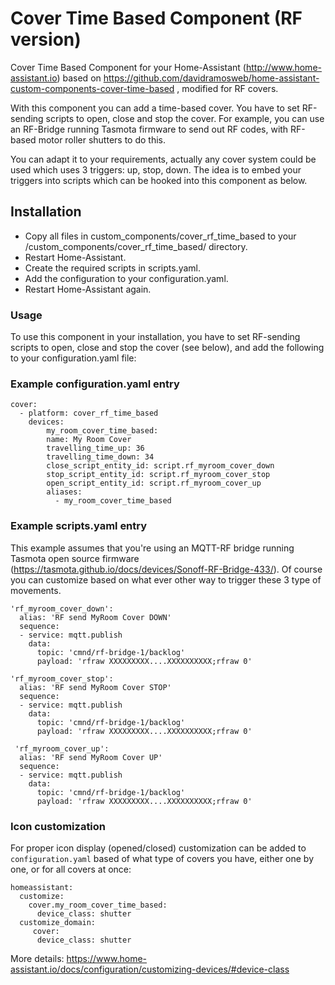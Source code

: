 # Cover Time Based Component (RF version)
Cover Time Based Component for your Home-Assistant (http://www.home-assistant.io) based on https://github.com/davidramosweb/home-assistant-custom-components-cover-time-based , modified for RF covers.

With this component you can add a time-based cover. You have to set RF-sending scripts to open, close and stop the cover. 
For example, you can use an RF-Bridge running Tasmota firmware to send out RF codes, with RF-based motor roller shutters to do this.

You can adapt it to your requirements, actually any cover system could be used which uses 3 triggers: up, stop, down. The idea is to embed your triggers into scripts which can be hooked into this component as below.

## Installation
* Copy all files in custom_components/cover_rf_time_based to your <config directory>/custom_components/cover_rf_time_based/ directory.
* Restart Home-Assistant.
* Create the required scripts in scripts.yaml.
* Add the configuration to your configuration.yaml.
* Restart Home-Assistant again.

### Usage
To use this component in your installation, you have to set RF-sending scripts to open, close and stop the cover (see below), and add the following to your configuration.yaml file:

### Example configuration.yaml entry

```
cover:
  - platform: cover_rf_time_based
    devices:
        my_room_cover_time_based:
        name: My Room Cover
        travelling_time_up: 36
        travelling_time_down: 34
        close_script_entity_id: script.rf_myroom_cover_down
        stop_script_entity_id: script.rf_myroom_cover_stop
        open_script_entity_id: script.rf_myroom_cover_up
        aliases:
          - my_room_cover_time_based
```
### Example scripts.yaml entry
This example assumes that you're using an MQTT-RF bridge running Tasmota open source firmware (https://tasmota.github.io/docs/devices/Sonoff-RF-Bridge-433/). Of course you can customize based on what ever other way to trigger these 3 type of movements.
```
'rf_myroom_cover_down':
  alias: 'RF send MyRoom Cover DOWN'
  sequence:
  - service: mqtt.publish
    data:
      topic: 'cmnd/rf-bridge-1/backlog'
      payload: 'rfraw XXXXXXXXX....XXXXXXXXXX;rfraw 0'

'rf_myroom_cover_stop':
  alias: 'RF send MyRoom Cover STOP'
  sequence:
  - service: mqtt.publish
    data:
      topic: 'cmnd/rf-bridge-1/backlog'
      payload: 'rfraw XXXXXXXXX....XXXXXXXXXX;rfraw 0'

 'rf_myroom_cover_up':
  alias: 'RF send MyRoom Cover UP'
  sequence:
  - service: mqtt.publish
    data:
      topic: 'cmnd/rf-bridge-1/backlog'
      payload: 'rfraw XXXXXXXXX....XXXXXXXXXX;rfraw 0'
```

### Icon customization
For proper icon display (opened/closed) customization can be added to `configuration.yaml` based of what type of covers you have, either one by one, or for all covers at once:

```
homeassistant:
  customize:
    cover.my_room_cover_time_based:
      device_class: shutter
  customize_domain:
     cover:
      device_class: shutter
```
More details: https://www.home-assistant.io/docs/configuration/customizing-devices/#device-class
